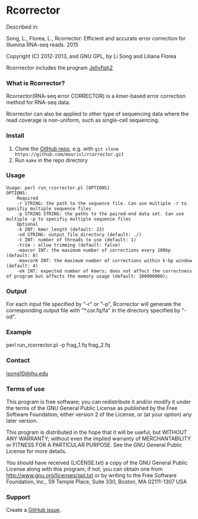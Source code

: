 Rcorrector
=========

Described in:

Song, L., Florea, L., Rcorrector: Efficient and accurate error correction for Illumina RNA-seq reads. 2015

Copyright (C) 2012-2013, and GNU GPL, by Li Song and Liliana Florea

Rcorrrector includes the program [Jellyfish2](http://www.genome.umd.edu/jellyfish.html)

### What is Rcorrector?

Rcorrector(RNA-seq error CORRECTOR) is a kmer-based error correction method for RNA-seq data. 

Rcorrector can also be applied to other type of sequencing data where the read coverage is non-uniform, such as single-cell sequencing.

### Install

1. Clone the [GitHub repo](https://github.com/mourisl/rcorrector), e.g. with `git clone https://github.com/mourisl/rcorrector.git`
2. Run `make` in the repo directory

### Usage
	Usage: perl run_rcorrector.pl [OPTIONS]
	OPTIONS:
		Required
		-r STRING: the path to the sequence file. Can use multiple -r to specifiy multiple sequence files
		-p STRING STRING: the paths to the paired-end data set. Can use multiple -p to specifiy multiple sequence files
		Optional
		-k INT: kmer_length (default: 23)
		-od STRING: output_file_directory (default: ./)
		-t INT: number of threads to use (default: 1)
		-trim : allow trimming (default: false)
		-maxcor INT: the maximum number of corrections every 100bp (default: 8)
		-maxcorK INT: the maximum number of corrections within k-bp window (default: 4)
		-ek INT: expected number of kmers; does not affect the correctness of program but affects the memory usage (default: 100000000); 


### Output
For each input file specified by "-r" or "-p", Rcorrector will generate the corresponding output file with "*.cor.fq/fa" in the directory specified by "-od".


### Example
perl run_rcorrector.pl -p frag_1.fq frag_2.fq  

### Contact
lsong10@jhu.edu

### Terms of use

This program is free software; you can redistribute it and/or modify it
under the terms of the GNU General Public License as published by the
Free Software Foundation; either version 2 of the License, or (at your
option) any later version.

This program is distributed in the hope that it will be useful,
but WITHOUT ANY WARRANTY; without even the implied warranty of
MERCHANTABILITY or FITNESS FOR A PARTICULAR PURPOSE.  See the
GNU General Public License for more details.

You should have received (LICENSE.txt) a copy of the GNU General
Public License along with this program; if not, you can obtain one from
http://www.gnu.org/licenses/gpl.txt or by writing to the Free Software
Foundation, Inc., 59 Temple Place, Suite 330, Boston, MA  02111-1307  USA
 
### Support

Create a [GitHub issue](https://github.com/mourisl/rcorrector/issues).


